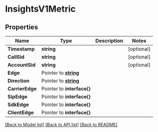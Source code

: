 # InsightsV1Metric

## Properties

Name | Type | Description | Notes
------------ | ------------- | ------------- | -------------
**Timestamp** | **string** |  |[optional] 
**CallSid** | **string** |  |[optional] 
**AccountSid** | **string** |  |[optional] 
**Edge** | Pointer to [**string**](MetricEnumTwilioEdge.md) |  |
**Direction** | Pointer to [**string**](MetricEnumStreamDirection.md) |  |
**CarrierEdge** | Pointer to **interface{}** |  |
**SipEdge** | Pointer to **interface{}** |  |
**SdkEdge** | Pointer to **interface{}** |  |
**ClientEdge** | Pointer to **interface{}** |  |

[[Back to Model list]](../README.md#documentation-for-models) [[Back to API list]](../README.md#documentation-for-api-endpoints) [[Back to README]](../README.md)


